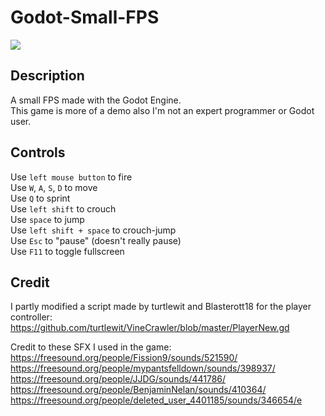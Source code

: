 # Godot-Small-FPS

![](https://i.imgur.com/2jqKUjU.png)

## Description
A small FPS made with the Godot Engine.<br />
This game is more of a demo also I'm not an expert programmer or Godot user.

## Controls
Use `left mouse button` to fire<br />
Use `W`, `A`, `S`, `D` to move<br />
Use `Q` to sprint<br />
Use `left shift` to crouch<br />
Use `space` to jump<br />
Use `left shift + space` to crouch-jump<br />
Use `Esc` to "pause" (doesn't really pause)<br />
Use `F11` to toggle fullscreen

## Credit
I partly modified a script made by turtlewit and Blasterott18 for the player controller:<br />
https://github.com/turtlewit/VineCrawler/blob/master/PlayerNew.gd

Credit to these SFX I used in the game:<br />
https://freesound.org/people/Fission9/sounds/521590/<br />
https://freesound.org/people/mypantsfelldown/sounds/398937/<br />
https://freesound.org/people/JJDG/sounds/441786/<br />
https://freesound.org/people/BenjaminNelan/sounds/410364/<br />
https://freesound.org/people/deleted_user_4401185/sounds/346654/e
